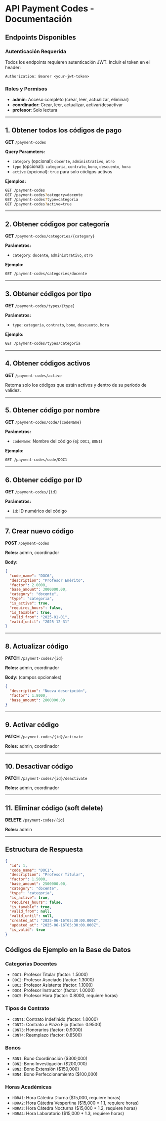 # API Payment Codes - Documentación

## Endpoints Disponibles

### Autenticación Requerida
Todos los endpoints requieren autenticación JWT. Incluir el token en el header:
```
Authorization: Bearer <your-jwt-token>
```

### Roles y Permisos
- **admin**: Acceso completo (crear, leer, actualizar, eliminar)
- **coordinador**: Crear, leer, actualizar, activar/desactivar
- **profesor**: Solo lectura

---

## 1. Obtener todos los códigos de pago

**GET** `/payment-codes`

**Query Parameters:**
- `category` (opcional): `docente`, `administrativo`, `otro`
- `type` (opcional): `categoria`, `contrato`, `bono`, `descuento`, `hora`
- `active` (opcional): `true` para solo códigos activos

**Ejemplos:**
```bash
GET /payment-codes
GET /payment-codes?category=docente
GET /payment-codes?type=categoria
GET /payment-codes?active=true
```

---

## 2. Obtener códigos por categoría

**GET** `/payment-codes/categories/{category}`

**Parámetros:**
- `category`: `docente`, `administrativo`, `otro`

**Ejemplo:**
```bash
GET /payment-codes/categories/docente
```

---

## 3. Obtener códigos por tipo

**GET** `/payment-codes/types/{type}`

**Parámetros:**
- `type`: `categoria`, `contrato`, `bono`, `descuento`, `hora`

**Ejemplo:**
```bash
GET /payment-codes/types/categoria
```

---

## 4. Obtener códigos activos

**GET** `/payment-codes/active`

Retorna solo los códigos que están activos y dentro de su período de validez.

---

## 5. Obtener código por nombre

**GET** `/payment-codes/code/{codeName}`

**Parámetros:**
- `codeName`: Nombre del código (ej: `DOC1`, `BON1`)

**Ejemplo:**
```bash
GET /payment-codes/code/DOC1
```

---

## 6. Obtener código por ID

**GET** `/payment-codes/{id}`

**Parámetros:**
- `id`: ID numérico del código

---

## 7. Crear nuevo código

**POST** `/payment-codes`

**Roles:** admin, coordinador

**Body:**
```json
{
  "code_name": "DOC6",
  "description": "Profesor Emérito",
  "factor": 2.0000,
  "base_amount": 3000000.00,
  "category": "docente",
  "type": "categoria",
  "is_active": true,
  "requires_hours": false,
  "is_taxable": true,
  "valid_from": "2025-01-01",
  "valid_until": "2025-12-31"
}
```

---

## 8. Actualizar código

**PATCH** `/payment-codes/{id}`

**Roles:** admin, coordinador

**Body:** (campos opcionales)
```json
{
  "description": "Nueva descripción",
  "factor": 1.8000,
  "base_amount": 2800000.00
}
```

---

## 9. Activar código

**PATCH** `/payment-codes/{id}/activate`

**Roles:** admin, coordinador

---

## 10. Desactivar código

**PATCH** `/payment-codes/{id}/deactivate`

**Roles:** admin, coordinador

---

## 11. Eliminar código (soft delete)

**DELETE** `/payment-codes/{id}`

**Roles:** admin

---

## Estructura de Respuesta

```json
{
  "id": 1,
  "code_name": "DOC1",
  "description": "Profesor Titular",
  "factor": 1.5000,
  "base_amount": 2500000.00,
  "category": "docente",
  "type": "categoria",
  "is_active": true,
  "requires_hours": false,
  "is_taxable": true,
  "valid_from": null,
  "valid_until": null,
  "created_at": "2025-06-16T05:30:00.000Z",
  "updated_at": "2025-06-16T05:30:00.000Z",
  "is_valid": true
}
```

## Códigos de Ejemplo en la Base de Datos

### Categorías Docentes
- `DOC1`: Profesor Titular (factor: 1.5000)
- `DOC2`: Profesor Asociado (factor: 1.3000)
- `DOC3`: Profesor Asistente (factor: 1.1000)
- `DOC4`: Profesor Instructor (factor: 1.0000)
- `DOC5`: Profesor Hora (factor: 0.8000, requiere horas)

### Tipos de Contrato
- `CONT1`: Contrato Indefinido (factor: 1.0000)
- `CONT2`: Contrato a Plazo Fijo (factor: 0.9500)
- `CONT3`: Honorarios (factor: 0.9000)
- `CONT4`: Reemplazo (factor: 0.8500)

### Bonos
- `BON1`: Bono Coordinación ($300,000)
- `BON2`: Bono Investigación ($200,000)
- `BON3`: Bono Extensión ($150,000)
- `BON4`: Bono Perfeccionamiento ($100,000)

### Horas Académicas
- `HORA1`: Hora Cátedra Diurna ($15,000, requiere horas)
- `HORA2`: Hora Cátedra Vespertina ($15,000 * 1.1, requiere horas)
- `HORA3`: Hora Cátedra Nocturna ($15,000 * 1.2, requiere horas)
- `HORA4`: Hora Laboratorio ($15,000 * 1.3, requiere horas)
